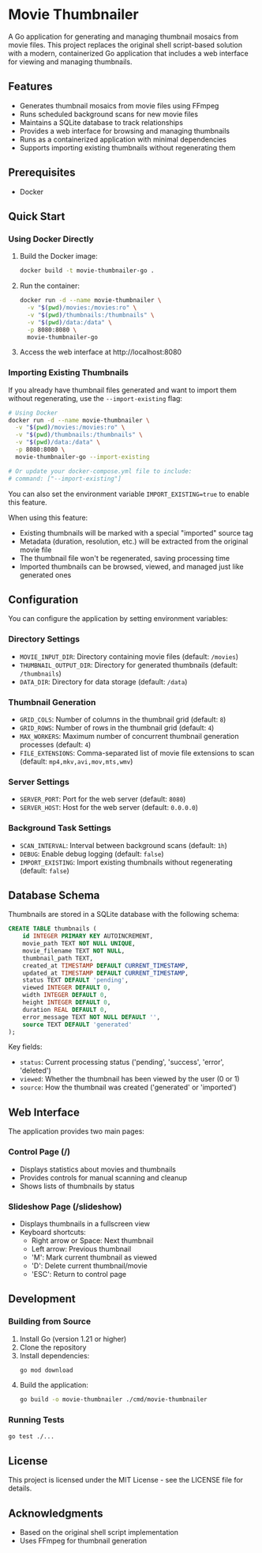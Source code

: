 # Movie Thumbnailer

A Go application for generating and managing thumbnail mosaics from movie files. This project replaces the original shell script-based solution with a modern, containerized Go application that includes a web interface for viewing and managing thumbnails.

## Features

- Generates thumbnail mosaics from movie files using FFmpeg
- Runs scheduled background scans for new movie files
- Maintains a SQLite database to track relationships
- Provides a web interface for browsing and managing thumbnails
- Runs as a containerized application with minimal dependencies
- Supports importing existing thumbnails without regenerating them

## Prerequisites

- Docker

## Quick Start

### Using Docker Directly

1. Build the Docker image:
   ```bash
   docker build -t movie-thumbnailer-go .
   ```

2. Run the container:
   ```bash
   docker run -d --name movie-thumbnailer \
     -v "$(pwd)/movies:/movies:ro" \
     -v "$(pwd)/thumbnails:/thumbnails" \
     -v "$(pwd)/data:/data" \
     -p 8080:8080 \
     movie-thumbnailer-go
   ```

3. Access the web interface at http://localhost:8080

### Importing Existing Thumbnails

If you already have thumbnail files generated and want to import them without regenerating, use the `--import-existing` flag:

```bash
# Using Docker
docker run -d --name movie-thumbnailer \
  -v "$(pwd)/movies:/movies:ro" \
  -v "$(pwd)/thumbnails:/thumbnails" \
  -v "$(pwd)/data:/data" \
  -p 8080:8080 \
  movie-thumbnailer-go --import-existing

# Or update your docker-compose.yml file to include:
# command: ["--import-existing"]
```

You can also set the environment variable `IMPORT_EXISTING=true` to enable this feature.

When using this feature:
- Existing thumbnails will be marked with a special "imported" source tag
- Metadata (duration, resolution, etc.) will be extracted from the original movie file
- The thumbnail file won't be regenerated, saving processing time
- Imported thumbnails can be browsed, viewed, and managed just like generated ones

## Configuration

You can configure the application by setting environment variables:

### Directory Settings
- `MOVIE_INPUT_DIR`: Directory containing movie files (default: `/movies`)
- `THUMBNAIL_OUTPUT_DIR`: Directory for generated thumbnails (default: `/thumbnails`)
- `DATA_DIR`: Directory for data storage (default: `/data`)

### Thumbnail Generation
- `GRID_COLS`: Number of columns in the thumbnail grid (default: `8`)
- `GRID_ROWS`: Number of rows in the thumbnail grid (default: `4`)
- `MAX_WORKERS`: Maximum number of concurrent thumbnail generation processes (default: `4`)
- `FILE_EXTENSIONS`: Comma-separated list of movie file extensions to scan (default: `mp4,mkv,avi,mov,mts,wmv`)

### Server Settings
- `SERVER_PORT`: Port for the web server (default: `8080`)
- `SERVER_HOST`: Host for the web server (default: `0.0.0.0`)

### Background Task Settings
- `SCAN_INTERVAL`: Interval between background scans (default: `1h`)
- `DEBUG`: Enable debug logging (default: `false`)
- `IMPORT_EXISTING`: Import existing thumbnails without regenerating (default: `false`)

## Database Schema

Thumbnails are stored in a SQLite database with the following schema:

```sql
CREATE TABLE thumbnails (
    id INTEGER PRIMARY KEY AUTOINCREMENT,
    movie_path TEXT NOT NULL UNIQUE,
    movie_filename TEXT NOT NULL,
    thumbnail_path TEXT,
    created_at TIMESTAMP DEFAULT CURRENT_TIMESTAMP,
    updated_at TIMESTAMP DEFAULT CURRENT_TIMESTAMP,
    status TEXT DEFAULT 'pending',
    viewed INTEGER DEFAULT 0,
    width INTEGER DEFAULT 0,
    height INTEGER DEFAULT 0,
    duration REAL DEFAULT 0,
    error_message TEXT NOT NULL DEFAULT '',
    source TEXT DEFAULT 'generated'
);
```

Key fields:
- `status`: Current processing status ('pending', 'success', 'error', 'deleted')
- `viewed`: Whether the thumbnail has been viewed by the user (0 or 1)
- `source`: How the thumbnail was created ('generated' or 'imported')

## Web Interface

The application provides two main pages:

### Control Page (/)
- Displays statistics about movies and thumbnails
- Provides controls for manual scanning and cleanup
- Shows lists of thumbnails by status

### Slideshow Page (/slideshow)
- Displays thumbnails in a fullscreen view
- Keyboard shortcuts:
  - Right arrow or Space: Next thumbnail
  - Left arrow: Previous thumbnail
  - 'M': Mark current thumbnail as viewed
  - 'D': Delete current thumbnail/movie
  - 'ESC': Return to control page

## Development

### Building from Source

1. Install Go (version 1.21 or higher)
2. Clone the repository
3. Install dependencies:
   ```bash
   go mod download
   ```
4. Build the application:
   ```bash
   go build -o movie-thumbnailer ./cmd/movie-thumbnailer
   ```

### Running Tests

```bash
go test ./...
```

## License

This project is licensed under the MIT License - see the LICENSE file for details.

## Acknowledgments

- Based on the original shell script implementation
- Uses FFmpeg for thumbnail generation